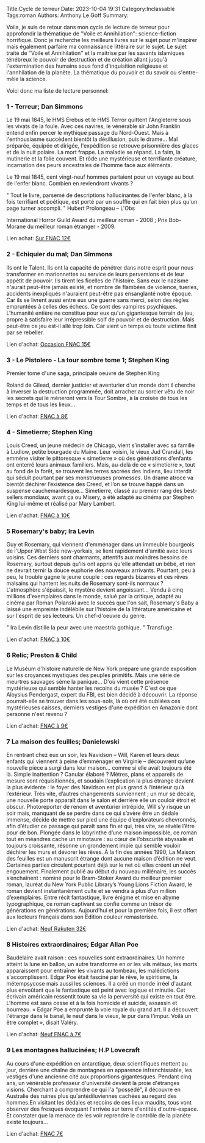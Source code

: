Title:Cycle de terreur
Date: 2023-10-04 19:31
Category:Inclassable
Tags:roman
Authors: Anthony Le Goff
Summary:

Voila, je suis de retour dans mon cycle de lecture de terreur pour approfondir la thématique de "Voile et Annihilation": science-fiction horrifique. Donc je recherche les meilleurs livres sur le sujet pour m'inspirer mais également parfaire ma connaissance littéraire sur le sujet. Le sujet traité de "Voile et Annihilation" et la maitrise par les savants islamiques ténébreux le pouvoir de destruction et de création allant jusqu'à l'extermination des humains sous fond d'inquisition religieuse et l'annhilation de la planète. La thématique du pouvoir et du savoir ou s'entre-mêle la science. 

Voici donc ma liste de lecture personnel:

### 1 - Terreur; Dan Simmons

Le 19 mai 1845, le HMS Erebus et le HMS Terror quittent l'Angleterre sous les vivats de la foule. Avec ces navires, le vénérable sir John Franklin entend enfin percer le mythique passage du Nord-Ouest. Mais à l'enthousiasme succèdent bientôt la désillusion, puis le drame... Mal préparée, équipée et dirigée, l'expédition se retrouve prisonnière des glaces et de la nuit polaire. La mort frappe. La maladie se répand. La faim, la mutinerie et la folie couvent. Et rôde une mystérieuse et terrifiante créature, incarnation des peurs ancestrales de l'homme face aux éléments.

Le 19 mai 1845, cent vingt-neuf hommes partaient pour un voyage au bout de l'enfer blanc. Combien en reviendront vivants ?

" Tout le livre, parsemé de descriptions hallucinantes de l'enfer blanc, à la fois terrifiant et poétique, est porté par un souffle qui en fait bien plus qu'un page turner accompli. "
Hubert Prolongeau – L'Obs


International Horror Guild Award du meilleur roman - 2008 ; Prix Bob-Morane du meilleur roman étranger - 2009.

Lien achat: [Sur FNAC 12€](https://www.fnac.com/a2749317/Dan-Simmons-Terreur#omnsearchpos=1)

### 2 - Echiquier du mal; Dan Simmons

Ils ont le Talent.
Ils ont la capacité de pénétrer dans notre esprit pour nous transformer en marionnettes au service de leurs perversions et de leur appétit de pouvoir. Ils tirent les ficelles de l'histoire. Sans eux le nazisme n'aurait peut-être jamais existé, et nombre de flambées de violence, tueries, accidents inexpliqués n'auraient peut-être pas ensanglanté notre époque. Car ils se livrent aussi entre eux une guerre sans merci, selon des règles empruntées à celles des échecs.
Ce sont des vampires psychiques.
L'humanité entière ne constitue pour eux qu'un gigantesque terrain de jeu, propre à satisfaire leur irrépressible soif de pouvoir et de destruction.
Mais peut-être ce jeu est-il allé trop loin. Car vient un temps où toute victime finit par se rebeller.

Lien d'achat: [Occasion FNAC 15€](https://www.fnac.com/a7400116/Dan-Simmons-L-echiquier-du-mal)

### 3 - Le Pistolero - La tour sombre tome 1; Stephen King

Premier tome d'une saga, principale oeuvre de Stephen King

Roland de Gilead, dernier justicier et aventurier d'un monde dont il cherche à inverser la destruction programmée, doit arracher au sorcier vêtu de noir les secrets qui le mèneront vers la Tour Sombre, à la croisée de tous les temps et de tous les lieux...

Lien d'achat: [FNAC à 8€](https://www.fnac.com/a10124046/La-tour-sombre-Le-Pistolero-Tome-1-La-Tour-Sombre-Stephen-King#omnsearchpos=1)

### 4 - Simetierre; Stephen King

Louis Creed, un jeune médecin de Chicago, vient s’installer avec sa famille à Ludlow, petite bourgade du Maine. Leur voisin, le vieux Jud Crandall, les emmène visiter le pittoresque « simetierre » où des générations d’enfants ont enterré leurs animaux familiers. Mais, au-delà de ce « simetierre », tout au fond de la forêt, se trouvent les terres sacrées des Indiens, lieu interdit qui séduit pourtant par ses monstrueuses promesses.
Un drame atroce va bientôt déchirer l’existence des Creed, et l’on se trouve happé dans un suspense cauchemardesque…
Simetierre, classé au premier rang des best-sellers mondiaux, avant ça ou Misery, a été adapté au cinéma par Stephen King lui-même et réalisé par Mary Lambert.

Lien d'achat: [FNAC à 10€](https://www.fnac.com/a1441415/Stephen-King-Simetierre#omnsearchpos=1)

### 5 Rosemary's baby; Ira Levin 

Guy et Rosemary, qui viennent d'emménager dans un immeuble bourgeois de l'Upper West Side new-yorkais, se lient rapidement d'amitié avec leurs voisins. Ces derniers sont charmants, attentifs aux moindres besoins de Rosemary, surtout depuis qu'ils ont appris qu'elle attendait un bébé, et rien ne devrait ternir la douce euphorie des nouveaux arrivants. Pourtant, peu à peu, le trouble gagne le jeune couple : ces regards bizarres et ces rêves malsains qui hantent les nuits de Rosemary sont-ils normaux ? L'atmosphère s'épaissit, le mystère devient angoissant...
Vendu à cinq millions d'exemplaires dans le monde, salué par la critique, adapté au cinéma par Roman Polanski avec le succès que l'on sait, Rosemary's Baby a laissé une empreinte indélébile sur l'histoire de la littérature américaine et sur l'esprit de ses lecteurs. Un chef-d'oeuvre du genre.

" Ira Levin distille la peur avec une maestria gothique. " Transfuge.

Lien d'achat: [FNAC à 10€](https://www.fnac.com/a9894259/Ira-Levin-Rosemary-s-Baby-Pavillons-poche-2016#omnsearchpos=2)

### 6 Relic; Preston & Child

Le Muséum d'histoire naturelle de New York prépare une grande exposition sur les croyances mystiques des peuples primitifs. Mais une série de meurtres sauvages sème la panique... D'où vient cette présence mystérieuse qui semble hanter les recoins du musée ? C'est ce que Aloysius Pendergast, expert du FBI, est bien décidé à découvrir. La réponse pourrait-elle se trouver dans les sous-sols, là où ont été oubliées ces mystérieuses caisses, derniers vestiges d'une expédition en Amazonie dont personne n'est revenu ?

Lien d'achat: [FNAC à 9€](https://www.fnac.com/a2896405/Lincoln-Child-Relic#omnsearchpos=1)

### 7 La maison des feuilles; Danielewski

En rentrant chez eux un soir, les Navidson – Will, Karen et leurs deux enfants qui viennent à peine d’emménager en Virginie – découvrent qu’une nouvelle pièce a surgi dans leur maison… comme si elle avait toujours été là. Simple inattention ? Canular élaboré ? Mètres, plans et appareils de mesure sont réquisitionnés, et soudain l’explication la plus étrange devient la plus évidente : le foyer des Navidson est plus grand à l’intérieur qu’à l’extérieur.
Très vite, d’autres changements surviennent ; un mur se décale, une nouvelle porte apparaît dans le salon et derrière elle un couloir étroit et obscur. Photoreporter de renom et aventurier intrépide, Will s’y risque un soir mais, manquant de se perdre dans ce qui s’avère être un dédale immense, décide de mettre sur pied une équipe d’explorateurs chevronnés, afin d’étudier ce passage qui paraît sans fin et qui, très vite, se révèle l’être pour de bon.
Plongée dans le labyrinthe d’une maison impossible, ce roman tout en méandres cache un minotaure : au cœur de l’obscurité abyssale et toujours croissante, résonne un grondement impie qui semble vouloir déchirer les murs et dévorer les rêves.
À la fin des années 1990, La Maison des feuilles est un manuscrit étrange dont aucune maison d’édition ne veut. Certaines parties circulent pourtant déjà sur le net où elles créent un réel engouement. Finalement publié au début du nouveau millénaire, les succès s’enchaînent : nominé pour le Bram-Stoker Award du meilleur premier roman, lauréat du New York Public Library’s Young Lions Fiction Award, le roman devient instantanément culte et se vendra à plus d’un million d’exemplaires.
Entre récit fantastique, livre énigme et mise en abyme typographique, ce roman captivant se confie comme un trésor de générations en générations. Aujourd’hui et pour la première fois, il est offert aux lecteurs français dans son Édition couleur remasterisée.

Lien d'achat: [Neuf Rakuten 32€](https://fr.shopping.rakuten.com/mfp/6828600/la-maison-des-feuilles?pid=8292333488&filter=10)

### 8 Histoires extraordinaires; Edgar Allan Poe

Baudelaire avait raison : ces nouvelles sont extraordinaires.
Un homme atteint la lune en ballon, un autre transforme en or les vils métaux, les morts apparaissent pour entraîner les vivants au tombeau, les malédictions s'accomplissent.
Edgar Poe était fasciné par le rêve, le spiritisme, la métempsycose mais aussi les sciences. Il a créé un monde irréel d'autant plus envoûtant que le fantastique est peint avec logique et minutie.
Cet écrivain américain ressentit toute sa vie la perversité qui existe en tout être. L'homme est sans cesse et à la fois homicide et suicide, assassin et bourreau.
« Edgar Poe a emprunté la voie royale du grand art. Il a découvert l'étrange dans le banal, le neuf dans le vieux, le pur dans l'impur. Voilà un être complet », disait Valéry.

Lien d'achat: [Neuf FNAC à 7€](https://www.fnac.com/a1172750/Edgar-Allan-Poe-Histoires-extraordinaires)

### 9 Les montagnes hallucinées; H.P Lovecraft

Au cours d'une expédition en antarctique, deux scientifiques mettent au jour, derrière une chaîne de montagnes en apparence infranchissable, les vestiges d'une ancienne cité aux proportions gigantesques. Pendant cinq ans, un vénérable professeur d'université devient la proie d'étranges visions. Cherchant à comprendre ce qui l'a "possédé", il découvre en Australie des ruines plus qu'antédiluviennes cachées au regard des hommes.En visitant les dédales et recoins de ces lieux maudits, tous vont observer des fresques évoquant l'arrivée sur terre d'entités d'outre-espace. Et constater que la menace de les voir reprendre le contrôle de la planète existe toujours...

Lien d'achat: [FNAC 7€](https://www.fnac.com/a1368845/Howard-Phillips-Lovecraft-Les-montagnes-hallucinees#omnsearchpos=5)